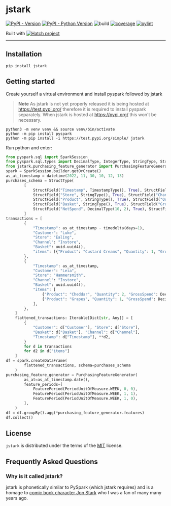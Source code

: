# jstark

[![PyPI - Version](https://img.shields.io/pypi/v/jstark.svg)](https://pypi.org/project/jstark)
[![PyPI - Python Version](https://img.shields.io/pypi/pyversions/jstark.svg)](https://pypi.org/project/jstark)
![build](https://github.com/jamiekt/jstark/actions/workflows/build.yml/badge.svg)
[![coverage](https://jamiekt.github.io/jstark/coverage.svg 'Click to see coverage report')](https://jamiekt.github.io/jstark/htmlcov/)
[![pylint](https://jamiekt.github.io/jstark/pylint.svg 'Click to view pylint report')](https://jamiekt.github.io/jstark/pylint.html)


Built with [![Hatch project](https://img.shields.io/badge/%F0%9F%A5%9A-Hatch-4051b5.svg)](https://github.com/pypa/hatch)

-----

## Installation

```console
pip install jstark
```

## Getting started

Create yourself a virtual environment and install pyspark followed by jstark

> **Note**
> As jstark is not yet properly released it is being hosted at https://test.pypi.org/ therefore
> it is required to install pyspark separately. When jstark is hosted at https://pypi.org/ this
> won't be necessary.

```shell
python3 -m venv venv && source venv/bin/activate
python -m pip install pyspark
python -m pip install -i https://test.pypi.org/simple/ jstark
```

Run python and enter:
```python
from pyspark.sql import SparkSession
from pyspark.sql.types import DecimalType, IntegerType, StringType, StructField, StructType, TimestampType
from jstark.purchasing_feature_generator import PurchasingFeatureGenerator
spark = SparkSession.builder.getOrCreate()
as_at_timestamp = datetime(2022, 11, 30, 10, 12, 13)
purchases_schema = StructType(
        [
            StructField("Timestamp", TimestampType(), True), StructField("Customer", StringType(), True),
            StructField("Store", StringType(), True), StructField("Channel", StringType(), True),
            StructField("Product", StringType(), True), StructField("Quantity", IntegerType(), True),
            StructField("Basket", StringType(), True), StructField("GrossSpend", DecimalType(10, 2), True),
            StructField("NetSpend", DecimalType(10, 2), True), StructField("Discount", DecimalType(10, 2), True),
        ]
transactions = [
        {
            "Timestamp": as_at_timestamp - timedelta(days=1),
            "Customer": "Luke",
            "Store": "Ealing",
            "Channel": "Instore",
            "Basket": uuid.uuid4(),
            "items": [{"Product": "Custard Creams", "Quantity": 1, "GrossSpend": Decimal(4.00), "NetSpend": Decimal(3.75), "Discount": Decimal(0.0),}],
        },
        {
            "Timestamp": as_at_timestamp,
            "Customer": "Leia",
            "Store": "Hammersmith",
            "Channel": "Instore",
            "Basket": uuid.uuid4(),
            "items": [
                {"Product": "Cheddar", "Quantity": 2, "GrossSpend": Decimal(2.50), "NetSpend": Decimal(2.25), "Discount": Decimal(0.1),},
                {"Product": "Grapes", "Quantity": 1, "GrossSpend": Decimal(3.00), "NetSpend": Decimal(2.75), "Discount": Decimal(0.1),},
            ],
        },
    ]
    flattened_transactions: Iterable[Dict[str, Any]] = [
        {
            "Customer": d["Customer"], "Store": d["Store"],
            "Basket": d["Basket"], "Channel": d["Channel"],
            "Timestamp": d["Timestamp"], **d2,
        }
        for d in transactions
        for d2 in d["items"]
    ]
df = spark.createDataFrame(
        flattened_transactions, schema=purchases_schema
    )
purchasing_feature_generator = PurchasingFeatureGenerator(
        as_at=as_at_timestamp.date(),
        feature_periods=[
            FeaturePeriod(PeriodUnitOfMeasure.WEEK, 0, 0),
            FeaturePeriod(PeriodUnitOfMeasure.WEEK, 1, 1),
            FeaturePeriod(PeriodUnitOfMeasure.WEEK, 1, 0),
        ],
    )
df = df.groupBy().agg(*purchasing_feature_generator.features)
df.collect()
```


## License

`jstark` is distributed under the terms of the [MIT](https://spdx.org/licenses/MIT.html) license.

## Frequently Asked Questions


### Why is it called jstark?

jstark is phonetically similar to PySpark (which jstark requires) and is a homage to [comic book character Jon Stark](https://www.worthpoint.com/worthopedia/football-picture-story-monthly-stark-423630034) who I was a fan of many many years ago.

